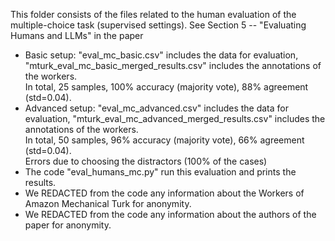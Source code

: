 This folder consists of the files related to the human evaluation of the multiple-choice task (supervised settings).
See Section 5 -- "Evaluating Humans and LLMs" in the paper <br>

* Basic setup: "eval_mc_basic.csv" includes the data for evaluation, "mturk_eval_mc_basic_merged_results.csv" includes the annotations of the workers. <br>
In total, 25 samples, 100% accuracy (majority vote), 88% agreement (std=0.04). <br>
* Advanced setup: "eval_mc_advanced.csv" includes the data for evaluation, "mturk_eval_mc_advanced_merged_results.csv" includes the annotations of the workers. <br>
In total, 50 samples, 96% accuracy (majority vote), 66% agreement (std=0.04). <br> Errors due to choosing the distractors (100% of the cases) <br>
* The code "eval_humans_mc.py" run this evaluation and prints the results.
* We REDACTED from the code any information about the Workers of Amazon Mechanical Turk for anonymity. <br>
* We REDACTED from the code any information about the authors of the paper for anonymity. <br>
